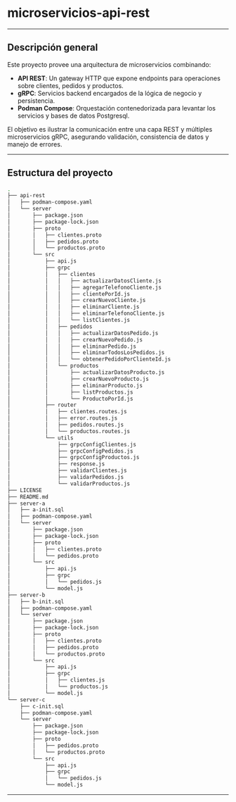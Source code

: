 # microservicios-api-rest
---

## Descripción general

Este proyecto provee una arquitectura de microservicios combinando:

- **API REST**: Un gateway HTTP que expone endpoints para operaciones sobre clientes, pedidos y productos.
- **gRPC**: Servicios backend encargados de la lógica de negocio y persistencia.
- **Podman Compose**: Orquestación contenedorizada para levantar los servicios y bases de datos Postgresql.

El objetivo es ilustrar la comunicación entre una capa REST y múltiples microservicios gRPC, asegurando validación, consistencia de datos y manejo de errores.

---

## Estructura del proyecto

```bash
.
├── api-rest
│   ├── podman-compose.yaml
│   └── server
│       ├── package.json
│       ├── package-lock.json
│       ├── proto
│       │   ├── clientes.proto
│       │   ├── pedidos.proto
│       │   └── productos.proto
│       └── src
│           ├── api.js
│           ├── grpc
│           │   ├── clientes
│           │   │   ├── actualizarDatosCliente.js
│           │   │   ├── agregarTelefonoCliente.js
│           │   │   ├── clientePorId.js
│           │   │   ├── crearNuevoCliente.js
│           │   │   ├── eliminarCliente.js
│           │   │   ├── eliminarTelefonoCliente.js
│           │   │   └── listClientes.js
│           │   ├── pedidos
│           │   │   ├── actualizarDatosPedido.js
│           │   │   ├── crearNuevoPedido.js
│           │   │   ├── eliminarPedido.js
│           │   │   ├── eliminarTodosLosPedidos.js
│           │   │   └── obtenerPedidoPorClienteId.js
│           │   └── productos
│           │       ├── actualizarDatosProducto.js
│           │       ├── crearNuevoProducto.js
│           │       ├── eliminarProducto.js
│           │       ├── listProductos.js
│           │       └── ProductoPorId.js
│           ├── router
│           │   ├── clientes.routes.js
│           │   ├── error.routes.js
│           │   ├── pedidos.routes.js
│           │   └── productos.routes.js
│           └── utils
│               ├── grpcConfigClientes.js
│               ├── grpcConfigPedidos.js
│               ├── grpcConfigProductos.js
│               ├── response.js
│               ├── validarClientes.js
│               ├── validarPedidos.js
│               └── validarProductos.js
├── LICENSE
├── README.md
├── server-a
│   ├── a-init.sql
│   ├── podman-compose.yaml
│   └── server
│       ├── package.json
│       ├── package-lock.json
│       ├── proto
│       │   ├── clientes.proto
│       │   └── pedidos.proto
│       └── src
│           ├── api.js
│           ├── grpc
│           │   └── pedidos.js
│           └── model.js
├── server-b
│   ├── b-init.sql
│   ├── podman-compose.yaml
│   └── server
│       ├── package.json
│       ├── package-lock.json
│       ├── proto
│       │   ├── clientes.proto
│       │   ├── pedidos.proto
│       │   └── productos.proto
│       └── src
│           ├── api.js
│           ├── grpc
│           │   ├── clientes.js
│           │   └── productos.js
│           └── model.js
└── server-c
    ├── c-init.sql
    ├── podman-compose.yaml
    └── server
        ├── package.json
        ├── package-lock.json
        ├── proto
        │   ├── pedidos.proto
        │   └── productos.proto
        └── src
            ├── api.js
            ├── grpc
            │   └── pedidos.js
            └── model.js
```
---
